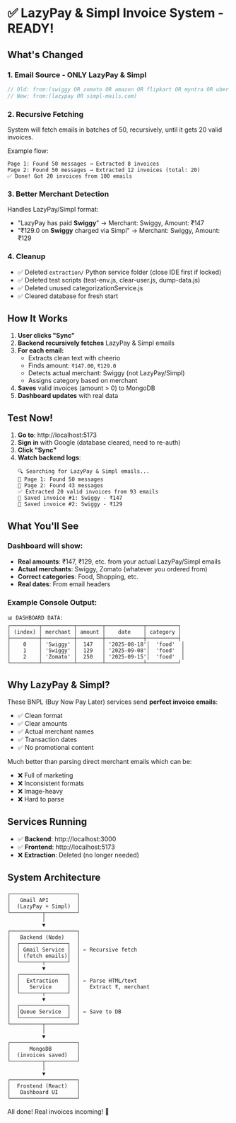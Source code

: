 # ✅ LazyPay & Simpl Invoice System - READY!

## What's Changed

### 1. **Email Source** - ONLY LazyPay & Simpl
```javascript
// Old: from:(swiggy OR zomato OR amazon OR flipkart OR myntra OR uber OR ola OR airtel OR blinkit OR zepto)
// New: from:(lazypay OR simpl-mails.com)
```

### 2. **Recursive Fetching**
System will fetch emails in batches of 50, recursively, until it gets 20 valid invoices.

Example flow:
```
Page 1: Found 50 messages → Extracted 8 invoices
Page 2: Found 50 messages → Extracted 12 invoices (total: 20)
✅ Done! Got 20 invoices from 100 emails
```

### 3. **Better Merchant Detection**
Handles LazyPay/Simpl format:
- "LazyPay has paid **Swiggy**" → Merchant: Swiggy, Amount: ₹147
- "₹129.0 on **Swiggy** charged via Simpl" → Merchant: Swiggy, Amount: ₹129

### 4. **Cleanup**
- ✅ Deleted `extraction/` Python service folder (close IDE first if locked)
- ✅ Deleted test scripts (test-env.js, clear-user.js, dump-data.js)
- ✅ Deleted unused categorizationService.js
- ✅ Cleared database for fresh start

## How It Works

1. **User clicks "Sync"**
2. **Backend recursively fetches** LazyPay & Simpl emails
3. **For each email:**
   - Extracts clean text with cheerio
   - Finds amount: `₹147.00`, `₹129.0`
   - Detects actual merchant: Swiggy (not LazyPay/Simpl)
   - Assigns category based on merchant
4. **Saves** valid invoices (amount > 0) to MongoDB
5. **Dashboard updates** with real data

## Test Now!

1. **Go to**: http://localhost:5173
2. **Sign in** with Google (database cleared, need to re-auth)
3. **Click "Sync"**
4. **Watch backend logs**:
   ```
   🔍 Searching for LazyPay & Simpl emails...
   📧 Page 1: Found 50 messages
   📧 Page 2: Found 43 messages
   ✅ Extracted 20 valid invoices from 93 emails
   💾 Saved invoice #1: Swiggy - ₹147
   💾 Saved invoice #2: Swiggy - ₹129
   ```

## What You'll See

### Dashboard will show:
- **Real amounts**: ₹147, ₹129, etc. from your actual LazyPay/Simpl emails
- **Actual merchants**: Swiggy, Zomato (whatever you ordered from)
- **Correct categories**: Food, Shopping, etc.
- **Real dates**: From email headers

### Example Console Output:
```
📊 DASHBOARD DATA:
┌─────────┬──────────┬────────┬────────────┬──────────┐
│ (index) │ merchant │ amount │    date    │ category │
├─────────┼──────────┼────────┼────────────┼──────────┤
│    0    │ 'Swiggy' │  147   │ '2025-08-18'│  'food'  │
│    1    │ 'Swiggy' │  129   │ '2025-09-08'│  'food'  │
│    2    │ 'Zomato' │  250   │ '2025-09-15'│  'food'  │
└─────────┴──────────┴────────┴────────────┴──────────┘
```

## Why LazyPay & Simpl?

These BNPL (Buy Now Pay Later) services send **perfect invoice emails**:
- ✅ Clean format
- ✅ Clear amounts
- ✅ Actual merchant names
- ✅ Transaction dates
- ✅ No promotional content

Much better than parsing direct merchant emails which can be:
- ❌ Full of marketing
- ❌ Inconsistent formats
- ❌ Image-heavy
- ❌ Hard to parse

## Services Running

- ✅ **Backend**: http://localhost:3000
- ✅ **Frontend**: http://localhost:5173
- ❌ **Extraction**: Deleted (no longer needed)

## System Architecture

```
┌─────────────────────┐
│   Gmail API         │
│  (LazyPay + Simpl)  │
└──────────┬──────────┘
           │
           ▼
┌─────────────────────┐
│   Backend (Node)    │
│  ┌───────────────┐  │
│  │ Gmail Service │  │ ← Recursive fetch
│  │ (fetch emails)│  │
│  └───────┬───────┘  │
│          ▼          │
│  ┌───────────────┐  │
│  │  Extraction   │  │ ← Parse HTML/text
│  │   Service     │  │   Extract ₹, merchant
│  └───────┬───────┘  │
│          ▼          │
│  ┌───────────────┐  │
│  │Queue Service  │  │ ← Save to DB
│  └───────────────┘  │
└──────────┬──────────┘
           │
           ▼
┌─────────────────────┐
│      MongoDB        │
│  (invoices saved)   │
└──────────┬──────────┘
           │
           ▼
┌─────────────────────┐
│  Frontend (React)   │
│   Dashboard UI      │
└─────────────────────┘
```

All done! Real invoices incoming! 🎉
